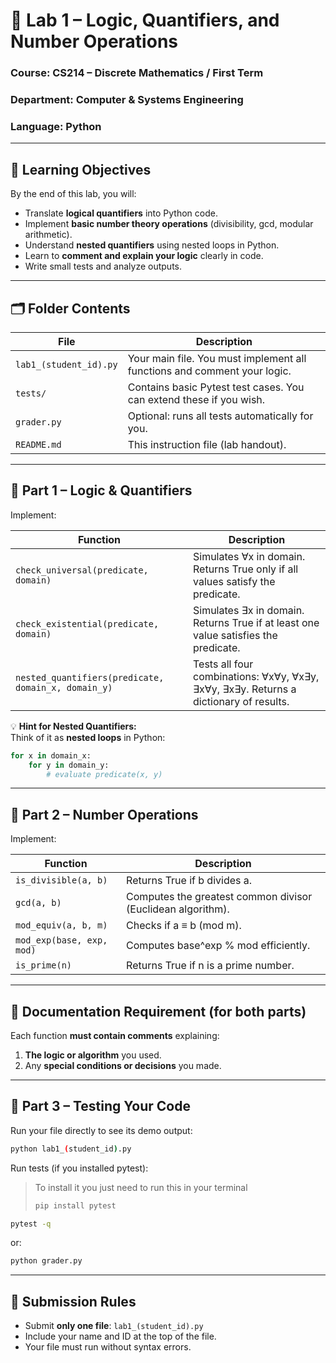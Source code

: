 # 🧩 Lab 1 – Logic, Quantifiers, and Number Operations

### **Course:** CS214 – Discrete Mathematics / First Term  
### **Department:** Computer & Systems Engineering  
### **Language:** Python  


---

## 🎯 Learning Objectives

By the end of this lab, you will:
- Translate **logical quantifiers** into Python code.  
- Implement **basic number theory operations** (divisibility, gcd, modular arithmetic).  
- Understand **nested quantifiers** using nested loops in Python.  
- Learn to **comment and explain your logic** clearly in code.  
- Write small tests and analyze outputs.

---

## 🗂 Folder Contents

| File | Description |
|------|--------------|
| `lab1_(student_id).py` | Your main file. You must implement all functions and comment your logic. |
| `tests/` | Contains basic Pytest test cases. You can extend these if you wish. |
| `grader.py` | Optional: runs all tests automatically for you. |
| `README.md` | This instruction file (lab handout). |

---

## 🧠 Part 1 – Logic & Quantifiers

Implement:

| Function | Description |
|-----------|--------------|
| `check_universal(predicate, domain)` | Simulates ∀x in domain. Returns True only if all values satisfy the predicate. |
| `check_existential(predicate, domain)` | Simulates ∃x in domain. Returns True if at least one value satisfies the predicate. |
| `nested_quantifiers(predicate, domain_x, domain_y)` | Tests all four combinations: ∀x∀y, ∀x∃y, ∃x∀y, ∃x∃y. Returns a dictionary of results. |

💡 **Hint for Nested Quantifiers:**  
Think of it as **nested loops** in Python:
```python
for x in domain_x:
    for y in domain_y:
        # evaluate predicate(x, y)
```

---

## 🔢 Part 2 – Number Operations

Implement:

| Function | Description |
|-----------|--------------|
| `is_divisible(a, b)` | Returns True if b divides a. |
| `gcd(a, b)` | Computes the greatest common divisor (Euclidean algorithm). |
| `mod_equiv(a, b, m)` | Checks if a ≡ b (mod m). |
| `mod_exp(base, exp, mod)` | Computes base^exp % mod efficiently. |
| `is_prime(n)` | Returns True if n is a prime number. |

---

## 💬 Documentation Requirement (for both parts)

Each function **must contain comments** explaining:
1. **The logic or algorithm** you used.  
2. Any **special conditions or decisions** you made.  

---

## 🧪 Part 3 – Testing Your Code

Run your file directly to see its demo output:
```bash
python lab1_(student_id).py
```
Run tests (if you installed pytest):
> To install it you just need to run this in your terminal
> ```bash
> pip install pytest
> ```
```bash
pytest -q
```
or:
```bash
python grader.py
```

---

## 📌 Submission Rules

- Submit **only one file**: `lab1_(student_id).py`
- Include your name and ID at the top of the file.
- Your file must run without syntax errors.
